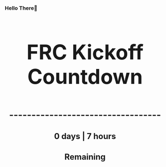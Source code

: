 ### Hello There👋

<!---START-TIMER--->
<h3 align='center' style='font-size: 64px;'>FRC Kickoff Countdown</h3>
<h3 align='center' style='font-size: 30px;'>----------------------------------</h3>
<h3 align='center' style='font-size: 25px;'>0 days | 7 hours</h3>
<h3 align='center' style='font-size: 25px;'>Remaining</h3>
<!---END-TIMER--->
